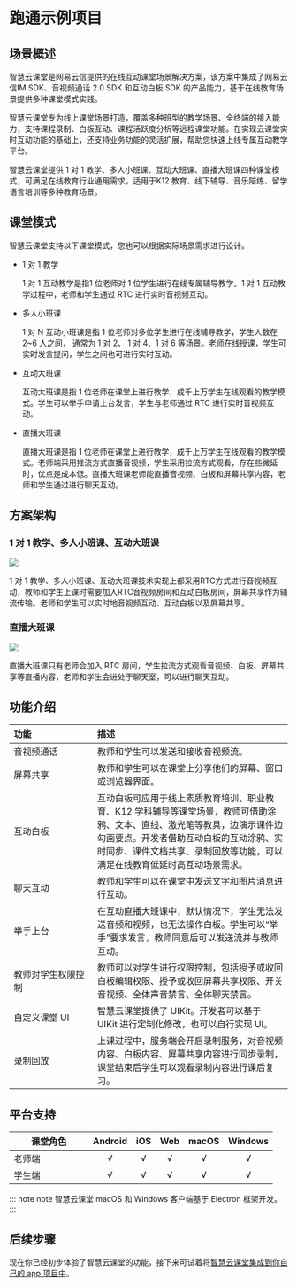 # 跑通示例项目

## 场景概述

智慧云课堂是网易云信提供的在线互动课堂场景解决方案，该方案中集成了网易云信IM SDK、音视频通话 2.0 SDK 和互动白板 SDK 的产品能力，基于在线教育场景提供多种课堂模式实践。

智慧云课堂专为线上课堂场景打造，覆盖多种班型的教学场景、全终端的接入能力，支持课程录制、白板互动、课程活跃度分析等远程课堂功能。在实现云课堂实时互动功能的基础上，还支持业务功能的灵活扩展，帮助您快速上线专属互动教学平台。

智慧云课堂提供 1 对 1 教学、多人小班课、互动大班课、直播大班课四种课堂模式，可满足在线教育行业通用需求，适用于K12 教育、线下辅导、音乐陪练、留学语言培训等多种教育场景。

## 课堂模式

智慧云课堂支持以下课堂模式，您也可以根据实际场景需求进行设计。

- 1 对 1 教学

    1 对 1 互动教学是指1 位老师对 1 位学生进行在线专属辅导教学。1 对 1 互动教学过程中，老师和学生通过 RTC 进行实时音视频互动。
- 多人小班课

    1 对 N 互动小班课是指 1 位老师对多位学生进行在线辅导教学，学生人数在 2~6 人之间， 通常为 1 对 2、 1 对 4、1 对 6 等场景。老师在线授课，学生可实时发言提问，学生之间也可进行实时互动。
- 互动大班课

    互动大班课是指 1 位老师在课堂上进行教学，成千上万学生在线观看的教学模式。学生可以举手申请上台发言，学生与老师通过 RTC 进行实时音视频互动。
- 直播大班课

    直播大班课是指 1 位老师在课堂上进行教学，成千上万学生在线观看的教学模式。老师端采用推流方式直播音视频，学生采用拉流方式观看，存在些微延时，优点是成本低。直播大班课老师能直播音视频、白板和屏幕共享内容，老师和学生通过进行聊天互动。

## 方案架构

### 1 对 1 教学、多人小班课、互动大班课

![](https://yx-web-nosdn.netease.im/quickhtml%2Fassets%2Fyunxin%2Fdoc%2FSolutions-WisdomEducation-Arch01.png)

1 对 1 教学、多人小班课、互动大班课技术实现上都采用RTC方式进行音视频互动，教师和学生上课时需要加入RTC音视频房间和互动白板房间，屏幕共享作为辅流传输。老师和学生可以实时地音视频互动、互动白板以及屏幕共享。


### 直播大班课

![](https://yx-web-nosdn.netease.im/quickhtml%2Fassets%2Fyunxin%2Fdoc%2FSolutions-WisdomEducation-Arch02.png)

直播大班课只有老师会加入 RTC 房间，学生拉流方式观看音视频、白板、屏幕共享等直播内容，老师和学生会进处于聊天室，可以进行聊天互动。

## 功能介绍

<style>
table th:first-of-type {
    width: 30%;
}
</style>

| 功能 | 描述 |
|:---|:---|
| 音视频通话 | 教师和学生可以发送和接收音视频流。 |
| 屏幕共享 | 教师和学生可以在课堂上分享他们的屏幕、窗口或浏览器界面。 |
| 互动白板 | 互动白板可应用于线上素质教育培训、职业教育、K12 学科辅导等课堂场景，教师可借助涂鸦、文本、直线、激光笔等教具，边演示课件边勾画要点。开发者借助互动白板的互动涂鸦、实时同步、课件文档共享、录制回放等功能，可以满足在线教育低延时高互动场景需求。 |
| 聊天互动 | 教师和学生可以在课堂中发送文字和图片消息进行互动。 |
| 举手上台 | 在互动直播大班课中，默认情况下，学生无法发送音频和视频，也无法操作白板。学生可以“举手”要求发言，教师同意后可以发送流并与教师互动。 |
| 教师对学生权限控制 | 教师可以对学生进行权限控制，包括授予或收回白板编辑权限、授予或收回屏幕共享权限、开关音视频、全体声音禁言、全体聊天禁言。 |
| 自定义课堂 UI | 智慧云课堂提供了 UIKit。开发者可以基于 UIKit 进行定制化修改，也可以自行实现 UI。 |
| 录制回放 | 上课过程中，服务端会开启录制服务，对音视频内容、白板内容、屏幕共享内容进行同步录制，课堂结束后学生可以观看录制内容进行课后复习。 |


## 平台支持

| 课堂角色 | Android | iOS | Web | macOS | Windows |
|---|:---:|:---:|:---:|:---:|:---:|
| 老师端 | √ | √ | √ | √ | √ |
| 学生端 | √ | √ | √ | √ | √ |

::: note note
智慧云课堂 macOS 和 Windows 客户端基于 Electron 框架开发。
:::

## 后续步骤

现在你已经初步体验了智慧云课堂的功能，接下来可试着将[智慧云课堂集成到你自己的 app 项目中](../开发文档/README.md)。
